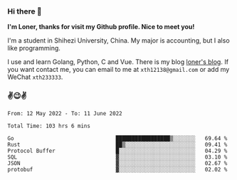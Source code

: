 ### Hi there 👋️

**I'm Loner, thanks for visit my Github profile. Nice to meet you!**

I'm a student in Shihezi University, China. My major is accounting, but I also like programming.

I use and learn Golang, Python, C and Vue. There is my blog [loner's blog](https://www.loner1024.top).  If you want contact me, you can email to me at `xth12138@gmail.com` or add my WeChat `xth233333`.

### ✌️😉✌️

<!--START_SECTION:waka-->

```text
From: 12 May 2022 - To: 11 June 2022

Total Time: 103 hrs 6 mins

Go                                █████████████████▒░░░░░░░   69.64 %
Rust                              ██▒░░░░░░░░░░░░░░░░░░░░░░   09.41 %
Protocol Buffer                   █░░░░░░░░░░░░░░░░░░░░░░░░   04.29 %
SQL                               ▓░░░░░░░░░░░░░░░░░░░░░░░░   03.10 %
JSON                              ▓░░░░░░░░░░░░░░░░░░░░░░░░   02.67 %
protobuf                          ▓░░░░░░░░░░░░░░░░░░░░░░░░   02.02 %
```

<!--END_SECTION:waka-->



